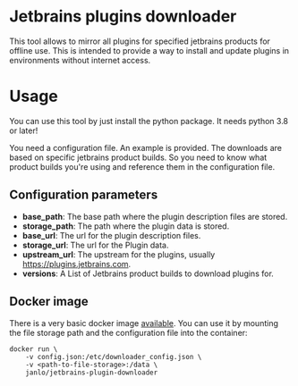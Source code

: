 # Jetbrains plugins downloader

This tool allows to mirror all plugins for specified jetbrains products for offline use.
This is intended to provide a way to install and update plugins in environments without
internet access.

# Usage

You can use this tool by just install the python package.
It needs python 3.8 or later!

You need a configuration file. An example is provided. The downloads are based on specific jetbrains
product builds. So you need to know what product builds you're using and reference them in the
configuration file.

## Configuration parameters

* **base_path**: The base path where the plugin description files are stored.
* **storage_path**: The path where the plugin data is stored.
* **base_url**: The url for the plugin description files.
* **storage_url**: The url for the Plugin data.
* **upstream_url**: The upstream for the plugins, usually https://plugins.jetbrains.com.
* **versions**: A List of Jetbrains product builds to download plugins for.

## Docker image

There is a very basic docker image 
[available](https://hub.docker.com/r/janlo/jetbrains-plugin-downloader). 
You can use it by mounting the file storage
path and the configuration file into the container:

```
docker run \
    -v config.json:/etc/downloader_config.json \
    -v <path-to-file-storage>:/data \
    janlo/jetbrains-plugin-downloader
```
